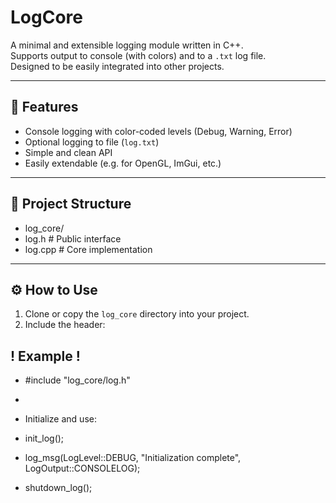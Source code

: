 # LogCore

A minimal and extensible logging module written in C++.  
Supports output to console (with colors) and to a `.txt` log file.  
Designed to be easily integrated into other projects.

---

## 🔧 Features

- Console logging with color-coded levels (Debug, Warning, Error)
- Optional logging to file (`log.txt`)
- Simple and clean API
- Easily extendable (e.g. for OpenGL, ImGui, etc.)

---

## 📁 Project Structure

- log_core/
- log.h # Public interface
- log.cpp # Core implementation



---

## ⚙️ How to Use

1. Clone or copy the `log_core` directory into your project.
2. Include the header:

## ! Example !

- #include "log_core/log.h"
- 
-    Initialize and use:

- init_log();
- log_msg(LogLevel::DEBUG, "Initialization complete", LogOutput::CONSOLELOG);
- shutdown_log();
